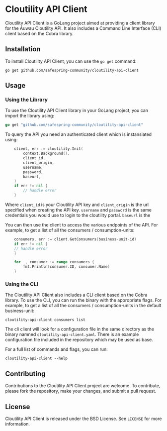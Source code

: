 # Cloutility API Client

Cloutility API Client is a GoLang project aimed at providing a client library for the Auwau Cloutility API. It also includes a Command Line Interface (CLI) client based on the Cobra library.

## Installation

To install Cloutility API Client, you can use the `go get` command:

```
go get github.com/safespring-community/cloutility-api-client
```

## Usage

### Using the Library

To use the Cloutility API Client library in your GoLang project, you can import the library using:

```go
go get "github.com/safespring-community/cloutility-api-client"
```

To query the API you need an authenticated client which is instansiated using:

```go
	client, err := cloutility.Init(
		context.Background(),
		client_id,
		client_origin,
		username,
		password,
		baseurl,
	)
    if err != nil {
        // handle error
    }
```

Where `client_id` is your Cloutility API key and `client_origin` is the url specified when creating the API key. `username` and `password` is the same credentials you would use to login to the cloutility portal. `baseurl` is the

You can then use the client to access the various endpoints of the API. For example, to get a list of all the consumers / consumption-units:

```go
	consumers, err := client.GetConsumers(business-unit-id)
	if err != nil {
	// handle error
	}

	for _, consumer := range consumers {
        fmt.Println(consumer.ID, consumer.Name)
	}
```

### Using the CLI

The Cloutility API Client also includes a CLI client based on the Cobra library. To use the CLI, you can run the binary with the appropriate flags. For example, to get a list of all the consumers / consumption-units in the default business-unit:

```
cloutility-api-client consumers list
```

The cli client will look for a configuration file in the same directory as the binary namned `cloutility-api-client.yaml`. There is an example configuration file included in the repository which may be used as base.

For a full list of commands and flags, you can run:

```
cloutility-api-client --help
```

## Contributing

Contributions to the Cloutility API Client project are welcome. To contribute, please fork the repository, make your changes, and submit a pull request.

## License

Cloutility API Client is released under the BSD License. See `LICENSE` for more information.
